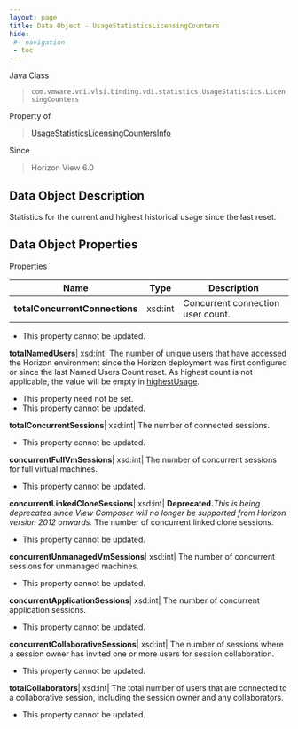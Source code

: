 ```yaml
---
layout: page
title: Data Object - UsageStatisticsLicensingCounters
hide:
 #- navigation
 - toc
---
```






Java Class  
> `com.vmware.vdi.vlsi.binding.vdi.statistics.UsageStatistics.LicensingCounters`

Property of  
> [UsageStatisticsLicensingCountersInfo](vdi.statistics.UsageStatistics.LicensingCountersInfo.md#field_detail)

Since  
> Horizon View 6.0


## Data Object Description 

Statistics for the current and highest historical usage since the last reset. 

## Data Object Properties

Properties

Name |  Type |  Description   
---|---|---  
**totalConcurrentConnections**|  xsd:int|  Concurrent connection user count.   


 * This property cannot be updated.

  
**totalNamedUsers**|  xsd:int|  The number of unique users that have accessed the Horizon environment since the Horizon deployment was first configured or since the last Named Users Count reset. As highest count is not applicable, the value will be empty in [highestUsage](vdi.statistics.UsageStatistics.LicensingCountersInfo.md#highestUsage).   


 * This property need not be set.
 * This property cannot be updated.

  
**totalConcurrentSessions**|  xsd:int|  The number of connected sessions.   


 * This property cannot be updated.

  
**concurrentFullVmSessions**|  xsd:int|  The number of concurrent sessions for full virtual machines.   


 * This property cannot be updated.

  
**concurrentLinkedCloneSessions**|  xsd:int| **Deprecated.**_This is being deprecated since View Composer will no longer be supported from Horizon version 2012 onwards._ The number of concurrent linked clone sessions.   


 * This property cannot be updated.

  
**concurrentUnmanagedVmSessions**|  xsd:int|  The number of concurrent sessions for unmanaged machines.   


 * This property cannot be updated.

  
**concurrentApplicationSessions**|  xsd:int|  The number of concurrent application sessions.   


 * This property cannot be updated.

  
**concurrentCollaborativeSessions**|  xsd:int|  The number of sessions where a session owner has invited one or more users for session collaboration.   


 * This property cannot be updated.

  
**totalCollaborators**|  xsd:int|  The total number of users that are connected to a collaborative session, including the session owner and any collaborators.   


 * This property cannot be updated.

  
  

  
